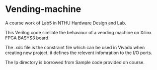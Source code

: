 # Vending-machine
A course work of Lab5 in NTHU Hardware Design and Lab.

This Verilog code similate the behaviour of a vending machine on Xilinx FPGA BASYS3 board.

The .xdc file is the constraint file which can be used in Vivado when creating new project,
it defines the relevent infomration to the I/O ports.

The Ip directory is borrowed from Sample code provided on course.

